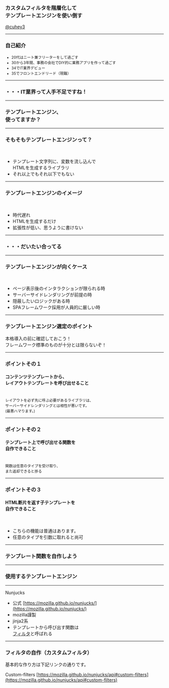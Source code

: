 ### カスタムフィルタを階層化して<br>テンプレートエンジンを使い倒す
[@cuhey3](http://twitter.com/cuhey3)

---

### 自己紹介

<small>
 
- 20代はニート兼フリーターをして過ごす
- 30から3年間、事務の会社でDIY的に業務アプリを作って過ごす
- 34でIT業界デビュー
- 35でフロントエンドリード（現職）

</small>

---

### ・・・IT業界って人手不足ですね！

---

### テンプレートエンジン、<br>使ってますか？

---

### そもそもテンプレートエンジンって？

<br>

- テンプレート文字列に、変数を流し込んで<br>HTMLを生成するライブラリ
- それ以上でもそれ以下でもない


---

### テンプレートエンジンのイメージ

<br>

- 時代遅れ
- HTMLを生成するだけ
- 拡張性が低い、思うように書けない


---

### ・・・だいたい合ってる

---

### テンプレートエンジンが向くケース

<br>

- ページ表示後のインタラクションが限られる時
- サーバーサイドレンダリングが前提の時
 - 隠蔽したいロジックがある時
- SPAフレームワーク採用が人員的に厳しい時

---

### テンプレートエンジン選定のポイント

本格導入の前に確認しておこう！
<br>
フレームワーク標準のものが十分とは限らないぞ！

---

### ポイントその１

#### コンテンツテンプレートから、<br>レイアウトテンプレートを呼び出せること

<br>
<small>レイアウトを必ず先に呼ぶ必要があるライブラリは、<br>
サーバーサイドレンダリングとは相性が悪いです。<br>
(最悪ハマります。)</small>

---

### ポイントその２

#### テンプレート上で呼び出せる関数を<br>自作できること

<br>
<small>
関数は任意のタイプを受け取り、<br>また返却できると捗る
</small>

---

### ポイントその３

#### HTML断片を返す子テンプレートを<br>自作できること

<br>

- こちらの機能は普通はあります。
- 任意のタイプを引数に取れると尚可

---

### テンプレート関数を自作しよう

---

### 使用するテンプレートエンジン

---

Nunjucks

- 公式 [https://mozilla.github.io/nunjucks/](https://mozilla.github.io/nunjucks/)
- mozilla謹製
- jinja2系
- テンプレートから呼び出す関数は<br>[フィルタ](https://mozilla.github.io/nunjucks/templating.html#filters)と呼ばれる

--- 

### フィルタの自作（カスタムフィルタ）

基本的な作り方は下記リンクの通りです。

Custom-filters [https://mozilla.github.io/nunjucks/api#custom-filters](https://mozilla.github.io/nunjucks/api#custom-filters)
